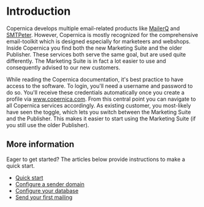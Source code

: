 # Introduction

Copernica develops multiple email-related products like 
[MailerQ](www.mailerq.com) and [SMTPeter](www.smtpeter.com).
However, Copernica is mostly recognized for the comprehensive
email-toolkit which is designed especially for marketeers and 
webshops. Inside Copernica you find both the new Marketing Suite
and the older Publisher. These services both serve the same goal,
but are used quite differently. The Marketing Suite is in fact
a lot easier to use and consequently advised to our new customers.

While reading the Copernica documentation, it's best practice to 
have access to the software. To login, you'll need a username 
and password to do so. You'll receive these credentials
automatically once you create a profile via www.copernica.com.
From this central point you can navigate to all Copernica
services accordingly. As existing customer, you most-likely 
have seen the toggle, which lets you switch between the 
Marketing Suite and the Publisher. This makes it easier 
to start using the Marketing Suite (if you still use the
older Publisher).


## More information

Eager to get started? The articles below provide instructions to make 
a quick start.

* [Quick start](./quick-start-guide.md)
* [Configure a sender domain](./quick-sender-domain-guide)
* [Configure your database](./quick-database-guide)
* [Send your first mailing](./quick-mailing-guide)
